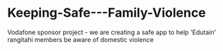 # Keeping-Safe---Family-Violence
Vodafone sponsor project - we are creating a safe app to help 'Edutain' rangitahi members be aware of domestic violence

